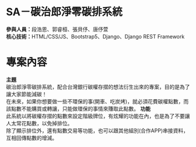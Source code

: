 # SA－碳治郎淨零碳排系統
<b>參與人員：</b>段浩恩、郭睿桓、張貝伃、唐伃萱<br>
<b>核心技術：</b>HTML/CSS/JS、Bootstrap5、Django、Django REST Framework
# 專案內容
<b>主題</b><br>
碳治郎淨零碳排系統，配合台灣銀行碳權存摺的想法衍生出來的專案，目的是為了讓大家節能減碳！<br>
在未來，如果你想要做一些不環保的事(開車、吃炭烤)，就必須花費碳權點數，而該點數不能購買或轉讓，只能做環保的事情來賺取此點數。
<b>功能</b><br>
此系統以將碳權存摺的點數來設定階級牌位，有炫耀的功能在內，也是為了不要讓人太常花點數，以免掉排位。<br>
除了顯示排位外，還有點數交易等功能，也可以跟其他組別(合作APP)串接資料，互相回傳點數的增減。
